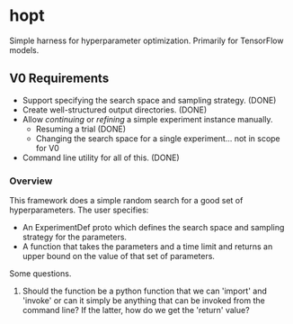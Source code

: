 # hopt

Simple harness for hyperparameter optimization. Primarily for TensorFlow models.

## V0 Requirements

* Support specifying the search space and sampling strategy. (DONE)
* Create well-structured output directories. (DONE)
* Allow *continuing* or *refining* a simple experiment instance manually.
   * Resuming a trial (DONE)
   * Changing the search space for a single experiment... not in scope for V0
* Command line utility for all of this. (DONE)


### Overview

This framework does a simple random search for a good set of hyperparameters.
The user specifies:

- An ExperimentDef proto which defines the search space and
  sampling strategy for the parameters.
- A function that takes the parameters and a time limit and returns an upper
  bound on the value of that set of parameters.

Some questions.

1. Should the function be a python function that we can 'import' and 'invoke'
   or can it simply be anything that can be invoked from the command line?
   If the latter, how do we get the 'return' value?

